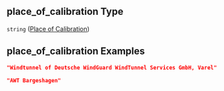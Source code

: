 ## place_of_calibration Type

`string` ([Place of Calibration](iea43_wra_data_model-properties-measurement-location-measurement-location-properties-measurement-point-measurement-point-properties-sensor-sensor-properties-calibration-calibration-properties-place-of-calibration.md))

## place_of_calibration Examples

```json
"Windtunnel of Deutsche WindGuard WindTunnel Services GmbH, Varel"
```

```json
"AWT Bargeshagen"
```
